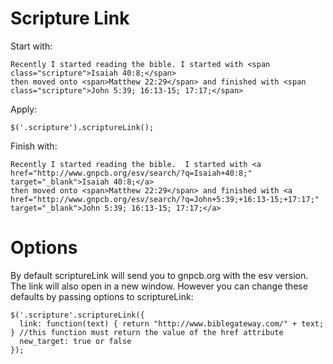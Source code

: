 # Scripture Link

Start with:

    Recently I started reading the bible. I started with <span class="scripture">Isaiah 40:8;</span>
    then moved onto <span>Matthew 22:29</span> and finished with <span class="scripture">John 5:39; 16:13-15; 17:17;</span> 

Apply:

    $('.scripture').scriptureLink();

Finish with:
    
    Recently I started reading the bible.  I started with <a href="http://www.gnpcb.org/esv/search/?q=Isaiah+40:8;" target="_blank">Isaiah 40:8;</a>
    then moved onto <span>Matthew 22:29</span> and finished with <a href="http://www.gnpcb.org/esv/search/?q=John+5:39;+16:13-15;+17:17;" target="_blank">John 5:39; 16:13-15; 17:17;</a>

# Options 

  By default scriptureLink will send you to gnpcb.org with the esv version.  The link will also open in a new window.
  However you can change these defaults by passing options to scriptureLink:

    $('.scripture'.scriptureLink({
      link: function(text) { return "http://www.biblegateway.com/" + text; } //this function must return the value of the href attribute      
      new_target: true or false
    });

